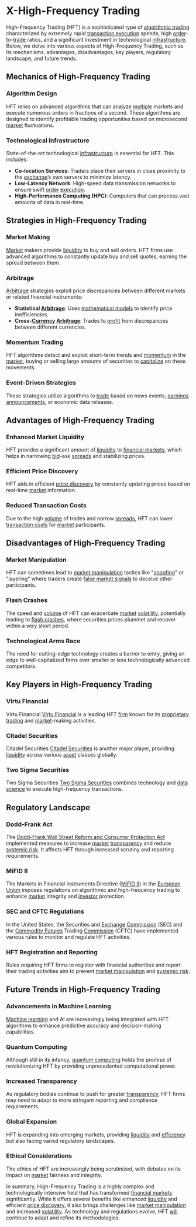 # X-High-Frequency Trading

High-Frequency Trading (HFT) is a sophisticated type of [algorithmic trading](../a/algorithmic_trading.md) characterized by extremely rapid [transaction execution](../t/transaction_execution.md) speeds, high [order](../o/order.md)-to-[trade](../t/trade.md) ratios, and a significant investment in technological [infrastructure](../i/infrastructure.md). Below, we delve into various aspects of High-Frequency Trading, such as its mechanisms, advantages, disadvantages, key players, regulatory landscape, and future trends.

## Mechanics of High-Frequency Trading

### Algorithm Design

HFT relies on advanced algorithms that can analyze [multiple](../m/multiple.md) markets and execute numerous orders in fractions of a second. These algorithms are designed to identify profitable trading opportunities based on microsecond [market](../m/market.md) fluctuations.

### Technological Infrastructure

State-of-the-art technological [infrastructure](../i/infrastructure.md) is essential for HFT. This includes:
- **Co-location Services**: Traders place their servers in close proximity to the [exchange](../e/exchange.md)’s own servers to minimize latency.
- **Low-Latency Network**: High-speed data transmission networks to ensure swift [order](../o/order.md) [execution](../e/execution.md).
- **High-Performance Computing (HPC)**: Computers that can process vast amounts of data in real-time.

## Strategies in High-Frequency Trading

### Market Making

[Market](../m/market.md) makers provide [liquidity](../l/liquidity.md) to buy and sell orders. HFT firms use advanced algorithms to constantly update buy and sell quotes, earning the spread between them.

### Arbitrage

[Arbitrage](../a/arbitrage.md) strategies exploit price discrepancies between different markets or related financial instruments:
- **Statistical [Arbitrage](../a/arbitrage.md)**: Uses [mathematical models](../m/mathematical_models_in_trading.md) to identify price inefficiencies.
- **Cross-[Currency](../c/currency.md) [Arbitrage](../a/arbitrage.md)**: Trades to [profit](../p/profit.md) from discrepancies between different currencies.

### Momentum Trading

HFT algorithms detect and exploit short-term trends and [momentum](../m/momentum.md) in the [market](../m/market.md), buying or selling large amounts of securities to [capitalize](../c/capitalize.md) on these movements.

### Event-Driven Strategies

These strategies utilize algorithms to [trade](../t/trade.md) based on news events, [earnings announcements](../e/earnings_announcements.md), or economic data releases.

## Advantages of High-Frequency Trading

### Enhanced Market Liquidity

HFT provides a significant amount of [liquidity](../l/liquidity.md) to [financial markets](../f/financial_market.md), which helps in narrowing [bid](../b/bid.md)-ask [spreads](../s/spreads.md) and stabilizing prices.

### Efficient Price Discovery

HFT aids in efficient [price discovery](../p/price_discovery.md) by constantly updating prices based on real-time [market](../m/market.md) information.

### Reduced Transaction Costs

Due to the high [volume](../v/volume.md) of trades and narrow [spreads](../s/spreads.md), HFT can lower [transaction costs](../t/transaction_costs.md) for [market](../m/market.md) participants.

## Disadvantages of High-Frequency Trading

### Market Manipulation

HFT can sometimes lead to [market manipulation](../m/market_manipulation.md) tactics like "[spoofing](../s/spoofing.md)" or "layering" where traders create [false market signals](../f/false_market_signals.md) to deceive other participants.

### Flash Crashes

The speed and [volume](../v/volume.md) of HFT can exacerbate [market](../m/market.md) [volatility](../v/volatility.md), potentially leading to [flash crashes](../f/flash_crashes.md), where securities prices plummet and recover within a very short period.

### Technological Arms Race

The need for cutting-edge technology creates a barrier to entry, giving an edge to well-capitalized firms over smaller or less technologically advanced competitors.

## Key Players in High-Frequency Trading

### Virtu Financial

Virtu Financial [Virtu Financial](https://www.virtu.com) is a leading HFT [firm](../f/firm.md) known for its [proprietary trading](../p/proprietary_trading.md) and [market](../m/market.md)-making activities.

### Citadel Securities

Citadel Securities [Citadel Securities](https://www.citadelsecurities.com) is another major player, providing [liquidity](../l/liquidity.md) across various [asset](../a/asset.md) classes globally.

### Two Sigma Securities

Two Sigma Securities [Two Sigma Securities](https://www.twosigma.com) combines technology and [data science](../d/data_science_in_trading.md) to execute high-frequency transactions.

## Regulatory Landscape

### Dodd-Frank Act

The [Dodd-Frank Wall Street Reform and Consumer Protection Act](../d/dodd-frank_wall_street_reform_and_consumer_protection_act.md) implemented measures to increase [market](../m/market.md) [transparency](../t/transparency.md) and reduce [systemic risk](../s/systemic_risk.md). It affects HFT through increased scrutiny and reporting requirements.

### MiFID II

The Markets in Financial Instruments Directive ([MiFID II](../m/mifid_ii.md)) in the [European Union](../e/european_union_(eu).md) imposes regulations on algorithmic and high-frequency trading to enhance [market](../m/market.md) integrity and [investor](../i/investor.md) protection.

### SEC and CFTC Regulations

In the United States, the Securities and [Exchange](../e/exchange.md) [Commission](../c/commission.md) (SEC) and the [Commodity Futures](../c/commodity_futures.md) Trading [Commission](../c/commission.md) (CFTC) have implemented various rules to monitor and regulate HFT activities.

### HFT Registration and Reporting

Rules requiring HFT firms to register with financial authorities and report their trading activities aim to prevent [market manipulation](../m/market_manipulation.md) and [systemic risk](../s/systemic_risk.md).

## Future Trends in High-Frequency Trading

### Advancements in Machine Learning

[Machine learning](../m/machine_learning.md) and AI are increasingly being integrated with HFT algorithms to enhance predictive accuracy and decision-making capabilities.

### Quantum Computing

Although still in its infancy, [quantum computing](../q/quantum_computing_in_trading.md) holds the promise of revolutionizing HFT by providing unprecedented computational power.

### Increased Transparency

As regulatory bodies continue to push for greater [transparency](../t/transparency.md), HFT firms may need to adapt to more stringent reporting and compliance requirements.

### Global Expansion

HFT is expanding into emerging markets, providing [liquidity](../l/liquidity.md) and [efficiency](../e/efficiency.md) but also facing varied regulatory landscapes.

### Ethical Considerations

The ethics of HFT are increasingly being scrutinized, with debates on its impact on [market](../m/market.md) fairness and integrity.

In summary, High-Frequency Trading is a highly complex and technologically intensive field that has transformed [financial markets](../f/financial_market.md) significantly. While it offers several benefits like enhanced [liquidity](../l/liquidity.md) and efficient [price discovery](../p/price_discovery.md), it also brings challenges like [market manipulation](../m/market_manipulation.md) and increased [volatility](../v/volatility.md). As technology and regulations evolve, HFT [will](../w/will.md) continue to adapt and refine its methodologies.